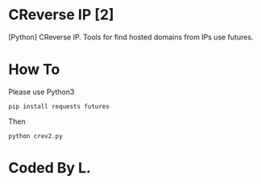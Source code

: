 # CReverse IP [2]
[Python] CReverse IP. Tools for find hosted domains from IPs use futures.
# How To
Please use Python3
```
pip install requests futures
```
Then
```
python crev2.py
```
# Coded By L.
